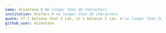 ```yaml
---
name: disantana # No longer than 28 characters
institution: Unifacs # no longer than 58 characters
quote: If I believe that I can, it's because I can. # no longer than 100 characters, avoid using quotes(") to guarantee the format remains the same.
github_user: disantana
---
```

